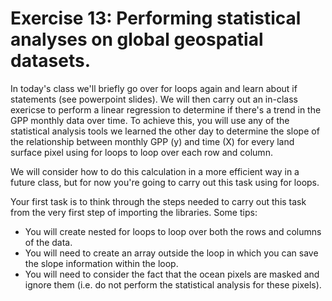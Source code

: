 # Exercise 13: Performing statistical analyses on global geospatial datasets.

In today's class we'll briefly go over for loops again and learn about if statements (see powerpoint slides). We will then carry out an in-class exericse to perform a linear regression to determine if there's a trend in the GPP monthly data over time. To achieve this, you will use any of the statistical analysis tools we learned the other day to determine the slope of the relationship between monthly GPP (y) and time (X) for every land surface pixel using for loops to loop over each row and column.

We will consider how to do this calculation in a more efficient way in a future class, but for now you're going to carry out this task using for loops.

Your first task is to think through the steps needed to carry out this task from the very first step of importing the libraries. Some tips:
* You will create nested for loops to loop over both the rows and columns of the data.
* You will need to create an array outside the loop in which you can save the slope information within the loop.
* You will need to consider the fact that the ocean pixels are masked and ignore them (i.e. do not perform the statistical analysis for these pixels).



